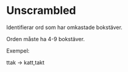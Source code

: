 # Unscrambled

Identifierar ord som har omkastade bokstäver.

Orden måste ha 4-9 bokstäver.

Exempel:

ttak -> katt,takt